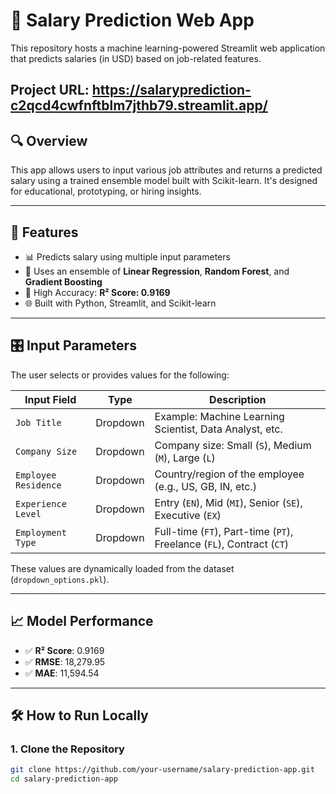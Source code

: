 # 💼 Salary Prediction Web App

This repository hosts a machine learning-powered Streamlit web application that predicts salaries (in USD) based on job-related features.

Project URL: https://salaryprediction-c2qcd4cwfnftblm7jthb79.streamlit.app/
---

## 🔍 Overview

This app allows users to input various job attributes and returns a predicted salary using a trained ensemble model built with Scikit-learn. It's designed for educational, prototyping, or hiring insights.

---

## 🧠 Features

- 📊 Predicts salary using multiple input parameters
- 🧠 Uses an ensemble of **Linear Regression**, **Random Forest**, and **Gradient Boosting**
- 🎯 High Accuracy: **R² Score: 0.9169**
- 🌐 Built with Python, Streamlit, and Scikit-learn

---

## 🎛️ Input Parameters

The user selects or provides values for the following:

| Input Field         | Type     | Description                                                  |
|---------------------|----------|--------------------------------------------------------------|
| `Job Title`         | Dropdown | Example: Machine Learning Scientist, Data Analyst, etc.      |
| `Company Size`      | Dropdown | Company size: Small (`S`), Medium (`M`), Large (`L`)         |
| `Employee Residence`| Dropdown | Country/region of the employee (e.g., US, GB, IN, etc.)      |
| `Experience Level`  | Dropdown | Entry (`EN`), Mid (`MI`), Senior (`SE`), Executive (`EX`)     |
| `Employment Type`   | Dropdown | Full-time (`FT`), Part-time (`PT`), Freelance (`FL`), Contract (`CT`) |

These values are dynamically loaded from the dataset (`dropdown_options.pkl`).

---

## 📈 Model Performance

- ✅ **R² Score**: 0.9169  
- ✅ **RMSE**: 18,279.95  
- ✅ **MAE**: 11,594.54  

---

## 🛠 How to Run Locally

### 1. Clone the Repository

```bash
git clone https://github.com/your-username/salary-prediction-app.git
cd salary-prediction-app
